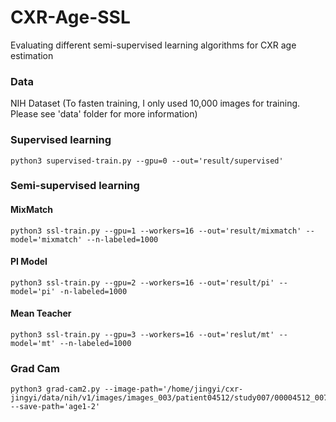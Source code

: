 # CXR-Age-SSL
Evaluating different semi-supervised learning algorithms for CXR age estimation

### Data
NIH Dataset (To fasten training, I only used 10,000 images for training. Please see 'data' folder for more information)

### Supervised learning
```
python3 supervised-train.py --gpu=0 --out='result/supervised' 
```

### Semi-supervised learning
#### MixMatch
```
python3 ssl-train.py --gpu=1 --workers=16 --out='result/mixmatch' --model='mixmatch' --n-labeled=1000
```
#### PI Model
```
python3 ssl-train.py --gpu=2 --workers=16 --out='result/pi' --model='pi' -n-labeled=1000
```

#### Mean Teacher
```
python3 ssl-train.py --gpu=3 --workers=16 --out='reslut/mt' --model='mt' --n-labeled=1000
```

### Grad Cam
```
python3 grad-cam2.py --image-path='/home/jingyi/cxr-jingyi/data/nih/v1/images/images_003/patient04512/study007/00004512_007.jpg' --save-path='age1-2'
```
